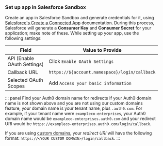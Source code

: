 ### Set up app in Salesforce Sandbox
Create an app in Salesforce Sandbox and generate credentials for it, using [Salesforce's Create a Connected App](https://help.salesforce.com/articleView?id=connected_app_create.htm&type=0) documentation. During this process, Salesforce will generate a **Consumer Key** and **Consumer Secret** for your application; make note of these.
While setting up your app, use the following settings:

| Field | Value to Provide |
| - | - |
| API (Enable OAuth Settings) | Click `Enable OAuth Settings` |
| Callback URL | `https://${account.namespace}/login/callback` |
| Selected OAuth Scopes | Add `Access your basic information` |

::: panel Find your Auth0 domain name for redirects
If your Auth0 domain name is not shown above and you are not using our custom domains feature, your domain name is your tenant name, plus `.auth0.com`. For example, if your tenant name were `exampleco-enterprises`, your Auth0 domain name would be `exampleco-enterprises.auth0.com` and your redirect URI would be `https://exampleco-enterprises.auth0.com/login/callback`.

If you are using [custom domains](https://auth0.com/docs/custom-domains), your <dfn data-key="callback">redirect URI</dfn> will have the following format: `https://<YOUR CUSTOM DOMAIN>/login/callback`.
:::